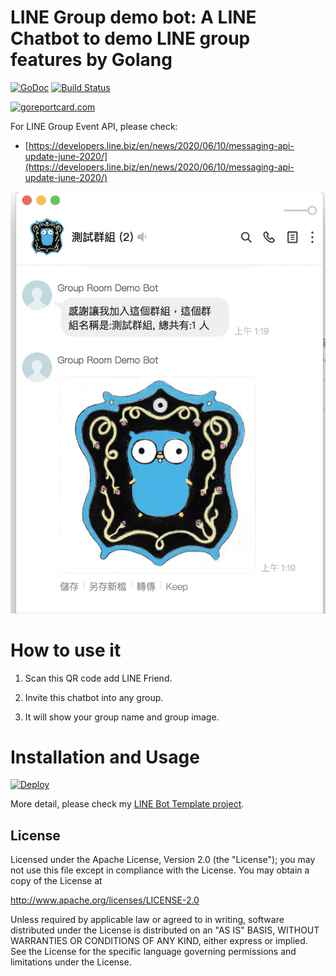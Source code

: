 LINE Group demo bot: A LINE Chatbot to demo LINE group features by Golang
==============

 [![GoDoc](https://godoc.org/github.com/kkdai/linebot-group.svg?status.svg)](https://godoc.org/github.com/kkdai/linebot-group)  [![Build Status](https://travis-ci.org/kkdai/linebot-group.svg?branch=master)](https://travis-ci.org/kkdai/linebot-group.svg)

[![goreportcard.com](https://goreportcard.com/badge/github.com/kkdai/linebot-group)](https://goreportcard.com/report/github.com/kkdai/linebot-group)


For LINE Group Event API, please check:

- [https://developers.line.biz/en/news/2020/06/10/messaging-api-update-june-2020/](https://developers.line.biz/en/news/2020/06/10/messaging-api-update-june-2020/)


![](images/group_bot.jpg)


How to use it
=============

1. Scan this QR code add LINE Friend.

2. Invite this chatbot into any group.

3. It will show your group name and group image.

Installation and Usage
=============

[![Deploy](https://www.herokucdn.com/deploy/button.svg)](https://heroku.com/deploy)

More detail, please check my [LINE Bot Template project](https://github.com/kkdai/LineBotTemplate).


License
---------------

Licensed under the Apache License, Version 2.0 (the "License");
you may not use this file except in compliance with the License.
You may obtain a copy of the License at

http://www.apache.org/licenses/LICENSE-2.0

Unless required by applicable law or agreed to in writing, software
distributed under the License is distributed on an "AS IS" BASIS,
WITHOUT WARRANTIES OR CONDITIONS OF ANY KIND, either express or implied.
See the License for the specific language governing permissions and
limitations under the License.


